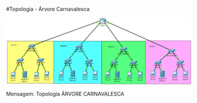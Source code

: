﻿#Topologia - Árvore Carnavalesca

![](./TOPOLOGIACARNAVALESCA.png)

Mensagem: Topologia ÁRVORE CARNAVALESCA
